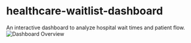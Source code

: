 # healthcare-waitlist-dashboard
An interactive dashboard to analyze hospital wait times and patient flow.
![Dashboard Overview](SS/overview.png)
